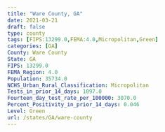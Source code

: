 ```yaml
---
title: "Ware County, GA"
date: 2021-03-21
draft: false
type: county
tags: [FIPS:13299.0,FEMA:4.0,Micropolitan,Green]
categories: [GA]
County: Ware County
State: GA
FIPS: 13299.0
FEMA_Region: 4.0
Population: 35734.0
NCHS_Urban_Rural_Classification: Micropolitan
Tests_in_prior_14_days: 1097.0
Fourteen_day_test_rate_per_100000: 3070.0
Percent_Positivity_in_prior_14_days: 0.046
Level: Green
url: /states/GA/ware-county
---
```



